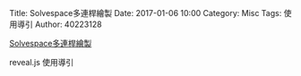 Title: Solvespace多連桿繪製
Date: 2017-01-06 10:00
Category: Misc
Tags: 使用導引
Author: 40223128


[Solvespace多連桿繪製](https://vimeo.com/199262769)
<!-- PELICAN_END_SUMMARY -->






reveal.js 使用導引




